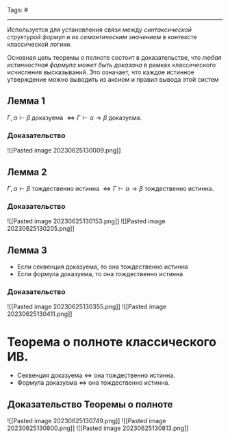 Tags: #

---
Используется для установления связи между *синтаксической структурой формул* и их *семантическим значением* в контексте классической логики.

Основная цель теоремы о полноте состоит в доказательстве, что *любая истинностная формула может быть доказана* в рамках классического исчисления высказываний. Это означает, что каждое истинное утверждение можно выводить из аксиом и правил вывода этой систем

## Лемма 1
$\Gamma, \alpha \vdash \beta$ доказуема $\Leftrightarrow \Gamma \vdash \alpha \rightarrow \beta$ доказуема.

### Доказательство
![[Pasted image 20230625130009.png]]

## Лемма 2
$\Gamma, \alpha \vdash \beta$ тождественно истинна $\Leftrightarrow \Gamma \vdash \alpha \rightarrow \beta$ тождественно истинна.

### Доказательство
![[Pasted image 20230625130153.png]]
![[Pasted image 20230625130205.png]]

## Лемма 3
* Если секвенция доказуема, то она тождественно истинна
* Если формула доказуема, то она тождественно истинна

### Доказательство
![[Pasted image 20230625130355.png]]
![[Pasted image 20230625130411.png]]

# Теорема о полноте классического ИВ.
* Секвенция доказуема $\Leftrightarrow$ она тождественно истинна.
* Формула доказуема $\Leftrightarrow$ она тождественно истинна.

## Доказательство Теоремы о полноте
![[Pasted image 20230625130749.png]]
![[Pasted image 20230625130800.png]]
![[Pasted image 20230625130813.png]]